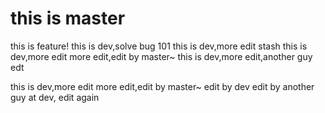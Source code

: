 # this is master
this is feature!
this is dev,solve bug 101
this is dev,more edit
stash
this is dev,more edit more edit,edit by master~
this is dev,more edit,another guy edt

this is dev,more edit more edit,edit by master~ edit by dev
edit by another guy at dev, edit again
